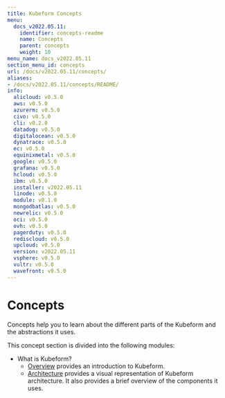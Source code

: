 ```yaml
---
title: Kubeform Concepts
menu:
  docs_v2022.05.11:
    identifier: concepts-readme
    name: Concepts
    parent: concepts
    weight: 10
menu_name: docs_v2022.05.11
section_menu_id: concepts
url: /docs/v2022.05.11/concepts/
aliases:
- /docs/v2022.05.11/concepts/README/
info:
  alicloud: v0.5.0
  aws: v0.5.0
  azurerm: v0.5.0
  civo: v0.5.0
  cli: v0.2.0
  datadog: v0.5.0
  digitalocean: v0.5.0
  dynatrace: v0.5.0
  ec: v0.5.0
  equinixmetal: v0.5.0
  google: v0.5.0
  grafana: v0.5.0
  hcloud: v0.5.0
  ibm: v0.5.0
  installer: v2022.05.11
  linode: v0.5.0
  module: v0.1.0
  mongodbatlas: v0.5.0
  newrelic: v0.5.0
  oci: v0.5.0
  ovh: v0.5.0
  pagerduty: v0.5.0
  rediscloud: v0.5.0
  upcloud: v0.5.0
  version: v2022.05.11
  vsphere: v0.5.0
  vultr: v0.5.0
  wavefront: v0.5.0
---
```


# Concepts

Concepts help you to learn about the different parts of the Kubeform and the abstractions it uses.

This concept section is divided into the following modules:

- What is Kubeform?
  - [Overview](/docs/v2022.05.11/concepts/overview) provides an introduction to Kubeform.
  - [Architecture](/docs/v2022.05.11/concepts/architecture) provides a visual representation of Kubeform architecture. It also provides a brief overview of the components it uses.
